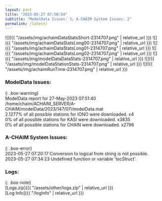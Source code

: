 ```yaml
---
layout: post
title: "2023-05-27 07:50:54"
subtitle: "ModelData Issues: 3; A-CHAIM System Issues: 2"
permalink: /latest/
---
```


![]({{ "/assets/img/achaimDataStatsShort-2314707.png" | relative_url }})
![]({{ "/assets/img/achaimDataStatsLong00-2314707.png" | relative_url }})
![]({{ "/assets/img/achaimDataStatsLong01-2314707.png" | relative_url }})
![]({{ "/assets/img/achaimDataStatsLong02-2314707.png" | relative_url }})
![]({{ "/assets/img/modelDataDataStats-2314707.png" | relative_url }})
![]({{ "/assets/img/modelDataStationStats-2314707.png" | relative_url }})
![]({{ "/assets/img/achaimRunTime-2314707.png" | relative_url }})


### ModelData Issues:  
  
{: .box-warning}  
 ModelData report for 27-May-2023 07:51:40   
 /home/chaim/ACHAIM_SERVER/A-CHAIM/modelData/2023/147/07/modelData.mat   
 2.1277% of all possible stations for IONO were downloaded. x4   
 0% of all possible stations for KASI were downloaded. x3835   
 0% of all possible stations for CHAIN were downloaded. x2796   
  
### A-CHAIM System Issues:  
  
{: .box-error}  
2023-05-27 07:20:17 Conversion to logical from string is not possible.  
2023-05-27 07:34:23 Undefined function or variable 'tecStruct'.  

### Logs:  
  
{: .box-note}  
[Logs.zip]({{ "/assets/other/logs.zip" | relative_url }})  
[Log Info]({{ "/logInfo" | relative_url }})  
